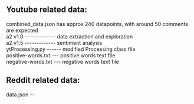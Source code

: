 Youtube related data: 
--------------------      
   
combined_data.json has approx 240 datapoints, with around 50 comments are expected       
a2 v1.0   -------------   data extraction and exploration    
a2 v1.5   -------------   sentiment analysis    
ytProcessing.py  ------   modified Processing class file   
positive-words.txt  ---   positive words text file   
negative-words.txt  ---   negative words text file   







                       

Reddit related data:    
-------------------   

data.json --
